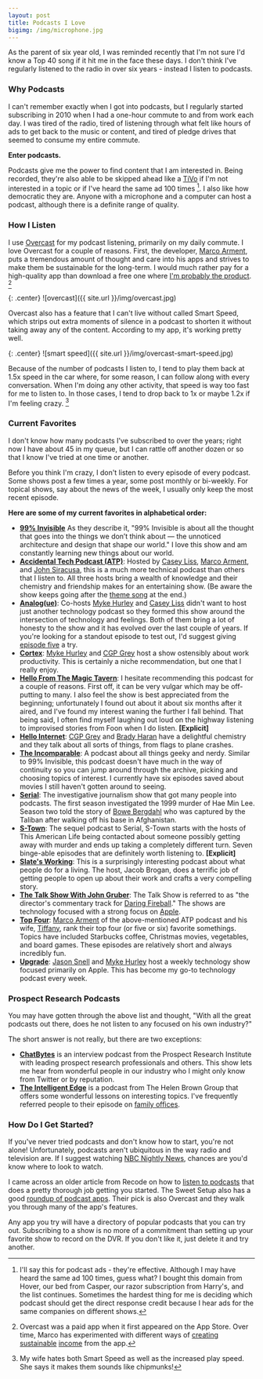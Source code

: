 ```yaml
---
layout: post
title: Podcasts I Love
bigimg: /img/microphone.jpg
---
```


As the parent of six year old, I was reminded recently that I'm not sure I'd know a Top 40 song if it hit me in the face these days. I don't think I've regularly listened to the radio in over six years - instead I listen to podcasts. 

### Why Podcasts

I can't remember exactly when I got into podcasts, but I regularly started subscribing in 2010 when I had a one-hour commute to and from work each day. I was tired of the radio, tired of listening through what felt like hours of ads to get back to the music or content, and tired of pledge drives that seemed to consume my entire commute. 

**Enter podcasts.** 

Podcasts give me the power to find content that I am interested in. Being recorded, they're also able to be skipped ahead like a [TiVo](https://www.tivo.com) if I'm not interested in a topic or if I've heard the same ad 100 times [^1]. I also like how democratic they are. Anyone with a microphone and a computer can host a podcast, although there is a definite range of quality.

### How I Listen

I use [Overcast](https://overcast.fm) for my podcast listening, primarily on my daily commute. I love Overcast for a couple of reasons. First, the developer, [Marco Arment](https://marco.org), puts a tremendous amount of thought and care into his apps and strives to make them be sustainable for the long-term. I would much rather pay for a high-quality app than download a free one where [I'm probably the product](http://lifehacker.com/5697167/if-youre-not-paying-for-it-youre-the-product). [^2]

{: .center}
![overcast]({{ site.url }}/img/overcast.jpg)

Overcast also has a feature that I can't live without called Smart Speed, which strips out extra moments of silence in a podcast to shorten it without taking away any of the content. According to my app, it's working pretty well. 

{: .center}
![smart speed]({{ site.url }}/img/overcast-smart-speed.jpg)

Because of the number of podcasts I listen to, I tend to play them back at 1.5x speed in the car where, for some reason, I can follow along with every conversation. When I'm doing any other activity, that speed is way too fast for me to listen to. In those cases, I tend to drop back to 1x or maybe 1.2x if I'm feeling crazy. [^3]

### Current Favorites

I don't know how many podcasts I've subscribed to over the years; right now I have about 45 in my queue, but I can rattle off another dozen or so that I know I've tried at one time or another. 

Before you think I'm crazy, I don't listen to every episode of every podcast. Some shows post a few times a year, some post monthly or bi-weekly. For topical shows, say about the news of the week, I usually only keep the most recent episode. 

**Here are some of my current favorites in alphabetical order:**

- **[99% Invisible](http://99percentinvisible.org/)** As they describe it, "99% Invisible is about all the thought that goes into the things we don’t think about — the unnoticed architecture and design that shape our world." I love this show and am constantly learning new things about our world.
- **[Accidental Tech Podcast (ATP)](http://atp.fm/)**: Hosted by [Casey Liss](https://twitter.com/caseyliss), [Marco Arment](https://twitter.com/marcoarment), and [John Siracusa](https://twitter.com/siracusa), this is a much more technical podcast than others that I listen to. All three hosts bring a wealth of knowledge and their chemistry and friendship makes for an entertaining show. (Be aware the show keeps going after the [theme song](https://www.youtube.com/watch?v=iCXItGrjqrw) at the end.)
- **[Analog(ue)](https://www.relay.fm/analogue)**: Co-hosts [Myke Hurley](https://twitter.com/imyke) and [Casey Liss](https://twitter.com/caseyliss) didn't want to host just another technology podcast so they formed this show around the intersection of technology and feelings. Both of them bring a lot of honesty to the show and it has evolved over the last couple of years. If you're looking for a standout episode to test out, I'd suggest giving [episode five](https://www.relay.fm/analogue/5) a try.
- **[Cortex](https://www.relay.fm/cortex)**: [Myke Hurley](https://twitter.com/imyke) and [CGP Grey](http://www.cgpgrey.com/) host a show ostensibly about work productivity. This is certainly a niche recommendation, but one that I really enjoy.
- **[Hello From The Magic Tavern](https://hellofromthemagictavern.com/)**: I hesitate recommending this podcast for a couple of reasons. First off, it can be very vulgar which may be off-putting to many. I also feel the show is best appreciated from the beginning; unfortunately I found out about it about six months after it aired, and I've found my interest waning the further I fall behind. That being said, I often find myself laughing out loud on the highway listening to improvised stories from Foon when I do listen. **[Explicit]**
- **[Hello Internet](http://www.hellointernet.fm/)**: [CGP Grey](http://www.cgpgrey.com/) and [Brady Haran](http://www.bradyharan.com/) have a delightful chemistry and they talk about all sorts of things, from flags to plane crashes.
- **[The Incomparable](https://www.theincomparable.com/theincomparable/)**: A podcast about all things geeky and nerdy. Similar to 99% Invisible, this podcast doesn't have much in the way of continuity so you can jump around through the archive, picking and choosing topics of interest. I currently have six episodes saved about movies I still haven't gotten around to seeing.
- **[Serial](https://serialpodcast.org/)**: The investigative journalism show that got many people into podcasts. The first season investigated the 1999 murder of Hae Min Lee. Season two told the story of [Bowe Bergdahl](https://en.wikipedia.org/wiki/Bowe_Bergdahl) who was captured by the Taliban after walking off his base in Afghanistan.
- **[S-Town](https://stownpodcast.org/)**: The sequel podcast to Serial, S-Town starts with the hosts of This American Life being contacted about someone possibly getting away with murder and ends up taking a completely different turn. Seven binge-able episodes that are definitely worth listening to. **[Explicit]**
- **[Slate's Working](http://www.slate.com/articles/podcasts/working.html)**: This is a surprisingly interesting podcast about what people do for a living. The host, Jacob Brogan, does a terrific job of getting people to open up about their work and crafts a very compelling story.
- **[The Talk Show With John Gruber](https://daringfireball.net/thetalkshow/)**: The Talk Show is referred to as "the director's commentary track for  [Daring Fireball](https://daringfireball.net/)." The shows are technology focused with a strong focus on [Apple](https://www.apple.com).
- **[Top Four](https://www.relay.fm/topfour)**: [Marco Arment](https://twitter.com/marcoarment) of the above-mentioned ATP podcast and his wife, [Tiffany](https://twitter.com/tiffanyarment), rank their top four (or five or six) favorite somethings. Topics have included Starbucks coffee, Christmas movies, vegetables, and board games. These episodes are relatively short and always incredibly fun. 
- **[Upgrade](https://www.relay.fm/upgrade)**: [Jason Snell](https://twitter.com/jsnell) and [Myke Hurley](https://twitter.com/imyke) host a weekly technology show focused primarily on Apple. This has become my go-to technology podcast every week. 

### Prospect Research Podcasts

You may have gotten through the above list and thought, "With all the great podcasts out there, does he not listen to any focused on his own industry?" 

The short answer is not really, but there are two exceptions:

- **[ChatBytes](http://www.prospectresearchinstitute.org/news/chatbytes/)** is an interview podcast from the Prospect Research Institute with leading prospect research professionals and others. This show lets me hear from wonderful people in our industry who I might only know from Twitter or by reputation.
- **[The Intelligent Edge](https://www.helenbrowngroup.com/the-intelligent-edge/)** is a podcast from The Helen Brown Group that offers some wonderful lessons on interesting topics. I've frequently referred people to their episode on [family offices](https://www.helenbrowngroup.com/what-you-need-to-know-about-family-offices/).

### How Do I Get Started?

If you've never tried podcasts and don't know how to start, you're not alone! Unfortunately, podcasts aren't ubiquitous in the way radio and television are. If I suggest watching [NBC Nightly News](http://www.nbcnews.com/nightly-news), chances are you'd know where to look to watch.

I came across an older article from Recode on how to [listen to podcasts](https://www.recode.net/2015/12/6/11621192/how-to-listen-to-podcasts-a-guide-that-still-has-to-be-written-in-2015) that does a pretty thorough job getting you started. The Sweet Setup also has a good [roundup of podcast apps](http://thesweetsetup.com/apps/our-favorite-podcast-client-for-ios/). Their pick is also Overcast and they walk you through many of the app's features. 

Any app you try will have a directory of popular podcasts that you can try out. Subscribing to a show is no more of a commitment than setting up your favorite show to record on the DVR. If you don't like it, just delete it and try another.
  
[^1]: I'll say this for podcast ads - they're effective. Although I may have heard the same ad 100 times, guess what? I bought this domain from Hover, our bed from Casper, our razor subscription from Harry's, and the list continues. Sometimes the hardest thing for me is deciding which podcast should get the direct response credit because I hear ads for the same companies on different shows.
[^2]: Overcast was a paid app when it first appeared on the App Store. Over time, Marco has experimented with different ways of [creating](https://marco.org/2017/02/20/overcast3) [sustainable](https://marco.org/2016/09/09/overcast-ads) [income](https://marco.org/2015/01/15/overcast-sales-numbers) from the app. 
[^3]: My wife hates both Smart Speed as well as the increased play speed. She says it makes them sounds like chipmunks!